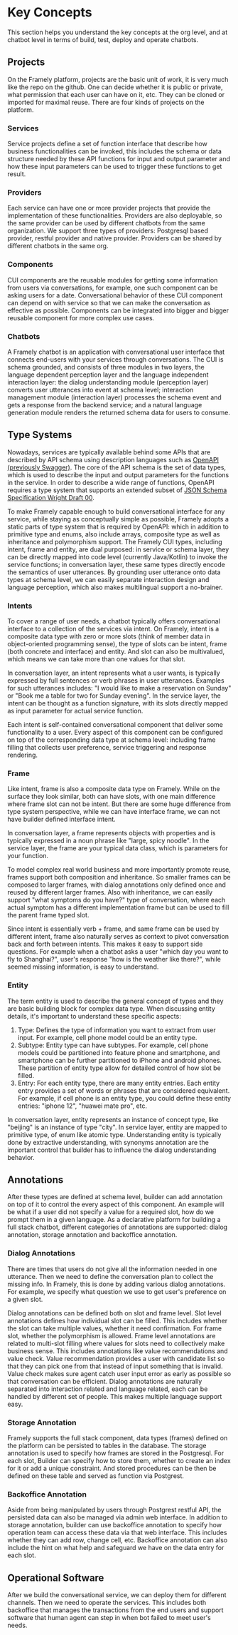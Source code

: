 # Key Concepts

This section helps you understand the key concepts at the org level, and at chatbot level in terms of build, test, deploy and operate chatbots.

## Projects
On the Framely platform, projects are the basic unit of work, it is very much like the repo on the github. One can decide whether it is public or private, what permission that each user can have on it, etc. They can be cloned or imported for maximal reuse. There are four kinds of projects on the platform.

### Services
Service projects define a set of function interface that describe how business functionalities can be invoked, this includes the schema or data structure needed by these API functions for input and output parameter and how these input parameters can be used to trigger these functions to get result.

### Providers
Each service can have one or more provider projects that provide the implementation of these functionalities. Providers are also deployable, so the same provider can be used by different chatbots from the same organization. We support three types of providers: Postgresql based provider, restful provider and native provider. Providers can be shared by different chatbots in the same org.

### Components
CUI components are the reusable modules for getting some information from users via conversations, for example, one such component can be asking users for a date. Conversational behavior of these CUI component can depend on with service so that we can make the conversation as effective as possible. Components can be integrated into bigger and bigger reusable component for more complex use cases.

### Chatbots
A Framely chatbot is an application with conversational user interface that connects end-users with your services through conversations. The CUI is schema grounded, and consists of three modules in two layers, the language dependent perception layer and the language independent interaction layer: the dialog understanding module (perception layer) converts user utterances into event at schema level; interaction management module (interaction layer) processes the schema event and gets a response from the backend service; and a natural language generation module renders the returned schema data for users to consume. 


## Type Systems
Nowadays, services are typically available behind some APIs that are described by API schema using description languages such as [OpenAPI (previously Swagger)](https://swagger.io/docs/specification/data-models/). The core of the API schema is the set of data types, which is used to describe the input and output parameters for the functions in the service. In order to describe a wide range of functions, OpenAPI requires a type system that supports an extended subset of [JSON Schema Specification Wright Draft 00](https://datatracker.ietf.org/doc/html/draft-wright-json-schema-00). 

To make Framely capable enough to build conversational interface for any service, while staying as conceptually simple as possible, Framely adopts a static parts of type system that is required by OpenAPI: which in addition to primitive type and enums, also include arrays, composite type as well as inheritance and polymorphism support. The Framely CUI types, including intent, frame and entity, are dual purposed: in service or schema layer, they can be directly mapped into code level (currently Java/Kotlin) to invoke the service functions; in conversation layer, these same types directly encode the semantics of user utterances. By grounding user utterance onto data types at schema level, we can easily separate interaction design and language perception, which also makes multilingual support a no-brainer.

### Intents
To cover a range of user needs, a chatbot typically offers conversational interface to a collection of the services via intent. On Framely, intent is a composite data type with zero or more slots (think of member data in object-oriented programming sense), the type of slots can be intent, frame (both concrete and interface) and entity. And slot can also be multivalued, which means we can take more than one values for that slot.

In conversation layer, an intent represents what a user wants, is typically expressed by full sentences or verb phrases in user utterances. Examples for such utterances includes: "I would like to make a reservation on Sunday" or "Book me a table for two for Sunday evening". In the service layer, the intent can be thought as a function signature, with its slots directly mapped as input parameter for actual service function. 

Each intent is self-contained conversational component that deliver some functionality to a user. Every aspect of this component can be configured on top of the corresponding data type at schema level: including frame filling that collects user preference, service triggering and response rendering.


### Frame
Like intent, frame is also a composite data type on Framely. While on the surface they look similar, both can have slots, with one main difference where frame slot can not be intent. But there are some huge difference from type system perspective, while we can have interface frame, we can not have builder defined interface intent.

In conversation layer, a frame represents objects with properties and is typically expressed in a noun phrase like "large, spicy noodle". In the service layer, the frame are your typical data class, which is parameters for your function.

To model complex real world business and more importantly promote reuse, frames support both composition and inheritance. So smaller frames can be composed to larger frames, with dialog annotations only defined once and reused by different larger frames. Also with inheritance, we can easily support "what symptoms do you have?" type of conversation, where each actual symptom has a different implementation frame but can be used to fill the parent frame typed slot.

Since intent is essentially verb + frame, and same frame can be used by different intent, frame also naturally serves as context to pivot conversation back and forth between intents. This makes it easy to support side questions. For example when a chatbot asks a user "which day you want to fly to Shanghai?", user's response "how is the weather like there?", while seemed missing information, is easy to understand.

### Entity
The term entity is used to describe the general concept of types and they are basic building block for complex data type. When discussing entity details, it's important to understand these specific aspects:
1. Type: Defines the type of information you want to extract from user input. For example, cell phone model could be an entity type.
2. Subtype: Entity type can have subtypes. For example, cell phone models could be partitioned into feature phone and smartphone, and smartphone can be further partitioned to iPhone and android phones. These partition of entity type allow for detailed control of how slot be filled.
3. Entry: For each entity type, there are many entity entries. Each entity entry provides a set of words or phrases that are considered equivalent. For example, if cell phone is an entity type, you could define these entity entries: "iphone 12", "huawei mate pro", etc.

In conversation layer, entity represents an instance of concept type, like "beijing" is an instance of type "city". In service layer, entity are mapped to primitive type, of enum like atomic type. Understanding entity is typically done by extractive understanding, with synonyms annotation are the important control that builder has to influence the dialog understanding behavior.


## Annotations
After these types are defined at schema level, builder can add annotation on top of it to control the every aspect of this component. An example will be what if a user did not specify a value for a required slot, how do we prompt them in a given language. As a declarative platform for building a full stack chatbot, different categories of annotations are supported: dialog annotation, storage annotation and backoffice annotation. 

### Dialog Annotations
 There are times that users do not give all the information needed in one utterance. Then we need to define the conversation plan to collect the missing info. In Framely, this is done by adding various dialog annotations. For example, we specify what question we use to get user's preference on a given slot.

Dialog annotations can be defined both on slot and frame level. Slot level annotations defines how individual slot can be filled. This includes whether the slot can take multiple values, whether it need confirmation. For frame slot, whether the polymorphism is allowed.  Frame level annotations are related to multi-slot filling where values for slots need to collectively make business sense. This includes annotations like value recommendations and value check. Value recommendation provides a user with candidate list so that they can pick one from that instead of input something that is invalid. Value check makes sure agent catch user input error as early as possible so that conversation can be efficient. Dialog annotations are naturally separated into interaction related and language related, each can be handled by different set of people. This makes multiple language support easy.

### Storage Annotation
Framely supports the full stack component, data types (frames) defined on the platform can be persisted to tables in the database. The storage annotation is used to specify how frames are stored in the Postgresql. For each slot, Builder can specify how to store them, whether to create an index for it or add a unique constraint. And stored procedures can be then be defined on these table and served as function via Postgrest. 

### Backoffice Annotation
Aside from being manipulated by users through Postgrest restful API, the persisted data can also be managed via admin web interface. In addition to storage annotation, builder can use backoffice annotation to specify how operation team can access these data via that web interface. This includes whether they can add row, change cell, etc. Backoffice annotation can also include the hint on what help and safeguard we have on the data entry for each slot.  

## Operational Software
After we build the conversational service, we can deploy them for different channels. Then we need to operate the services. This includes both backoffice that manages the transactions from the end users and support software that human agent can step in when bot failed to meet user's needs. 